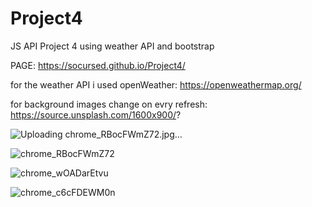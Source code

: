 # Project4
JS API
Project 4 using weather API and bootstrap

PAGE:
https://socursed.github.io/Project4/


for the weather API i used openWeather:
https://openweathermap.org/

for background images change on evry refresh:
https://source.unsplash.com/1600x900/?

![Uploading chrome_RBocFWmZ72.jpg…]()

![chrome_RBocFWmZ72](https://user-images.githubusercontent.com/45186916/174444341-eb6a0a76-6bc8-4934-a72a-3b152f927f8a.jpg)

![chrome_wOADarEtvu](https://user-images.githubusercontent.com/45186916/174444347-71309ac6-0d30-44b9-80f3-8463d5144436.jpg)

![chrome_c6cFDEWM0n](https://user-images.githubusercontent.com/45186916/174444354-b4971e57-653f-44f7-9d02-e043a1e0d8ac.jpg)
